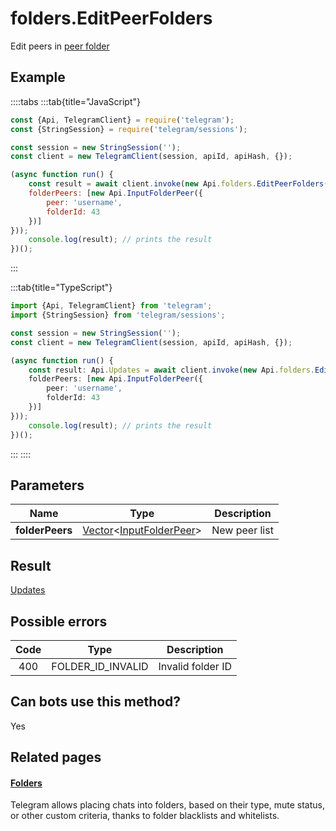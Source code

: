 # folders.EditPeerFolders

Edit peers in [peer folder](https://core.telegram.org/api/folders#peer-folders)



## Example

::::tabs
:::tab{title="JavaScript"}
```js
const {Api, TelegramClient} = require('telegram');
const {StringSession} = require('telegram/sessions');

const session = new StringSession('');
const client = new TelegramClient(session, apiId, apiHash, {});

(async function run() {
    const result = await client.invoke(new Api.folders.EditPeerFolders({
    folderPeers: [new Api.InputFolderPeer({
        peer: 'username',
        folderId: 43
    })]
}));
    console.log(result); // prints the result
})();
```
:::

:::tab{title="TypeScript"}
```ts
import {Api, TelegramClient} from 'telegram';
import {StringSession} from 'telegram/sessions';

const session = new StringSession('');
const client = new TelegramClient(session, apiId, apiHash, {});

(async function run() {
    const result: Api.Updates = await client.invoke(new Api.folders.EditPeerFolders({
    folderPeers: [new Api.InputFolderPeer({
        peer: 'username',
        folderId: 43
    })]
}));
    console.log(result); // prints the result
})();
```
:::
::::



## Parameters

| Name | Type | Description |
| :--: | ---- | ----------- |
| **folderPeers** | [Vector](https://core.telegram.org/type/Vector%20t)<[InputFolderPeer](https://core.telegram.org/type/InputFolderPeer)> | New peer list 


## Result

[Updates](https://core.telegram.org/type/Updates)



## Possible errors

| Code | Type | Description |
| :--: | ---- | ----------- |
| 400 | FOLDER\_ID\_INVALID | Invalid folder ID 


## Can bots use this method?

Yes

## Related pages

#### [Folders](https://core.telegram.org/api/folders)

Telegram allows placing chats into folders, based on their type, mute status, or other custom criteria, thanks to folder blacklists and whitelists.




